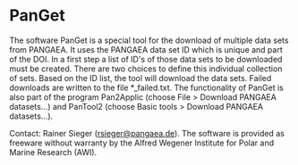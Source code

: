 PanGet
======
The software PanGet is a special tool for the download of multiple data sets from PANGAEA. It uses the PANGAEA data set ID which is unique and part of the DOI. In a first step a list of ID's of those data sets to be downloaded must be created. There are two choices to define this individual collection of sets. Based on the ID list, the tool will download the data sets. Failed downloads are written to the file *_failed.txt. The functionality of PanGet is also part of the program Pan2Applic (choose File > Download PANGAEA datasets...) and PanTool2 (choose Basic tools > Download PANGAEA datasets...).

Contact: Rainer Sieger (rsieger@pangaea.de). The software is provided as freeware without warranty by the Alfred Wegener Institute for Polar and Marine Research (AWI).
